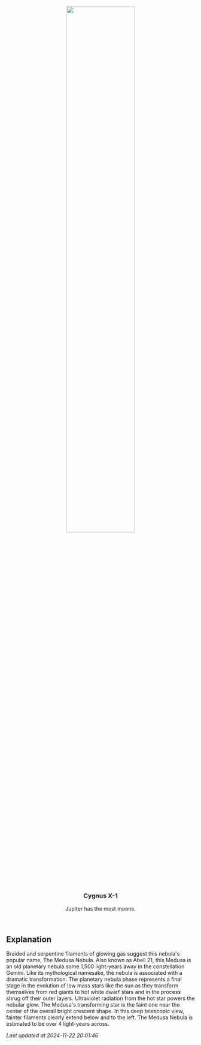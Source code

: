 <p align='center'>
    <img src='https://apod.nasa.gov/apod/image/2411/MEDUSA_NEBULA_FINAL_BRS_SIGNED1024.jpg' width='60%' />
    <h3 align="center">Cygnus X-1</h3>
    <p align="center">Jupiter has the most moons.</p>
</p>
<br/>

Explanation
--
Braided and serpentine filaments of glowing gas suggest this nebula's popular name, The Medusa Nebula. Also known as Abell 21, this Medusa is an old planetary nebula some 1,500 light-years away in the constellation Gemini. Like its mythological namesake, the nebula is associated with a dramatic transformation. The planetary nebula phase represents a final stage in the evolution of low mass stars like the sun as they transform themselves from red giants to hot white dwarf stars and in the process shrug off their outer layers. Ultraviolet radiation from the hot star powers the nebular glow. The Medusa's transforming star is the faint one near the center of the overall bright crescent shape. In this deep telescopic view, fainter filaments clearly extend below and to the left. The Medusa Nebula is estimated to be over 4 light-years across.


*Last updated at 2024-11-22 20:01:46*
